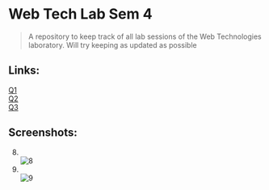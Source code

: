 # Web Tech Lab Sem 4
> A repository to keep track of all lab sessions of the Web Technologies laboratory.
> Will try keeping as updated as possible

## Links:
[Q1](https://webtechlab-p1-rohan-san.vercel.app/) <br/>
[Q2](https://wtlp2.vercel.app/) <br/>
[Q3](https://wtlp3.vercel.app/)

## Screenshots:
8. <br>![8](https://github.com/Rohan-San/web-tech-lab-sem-4/assets/107957865/371fd89b-3423-4e73-8f72-21c657c45bb9)
9. <br>![9](https://github.com/Rohan-San/web-tech-lab-sem-4/assets/107957865/f716d010-7502-44be-b0e3-469e19ac3be8)
